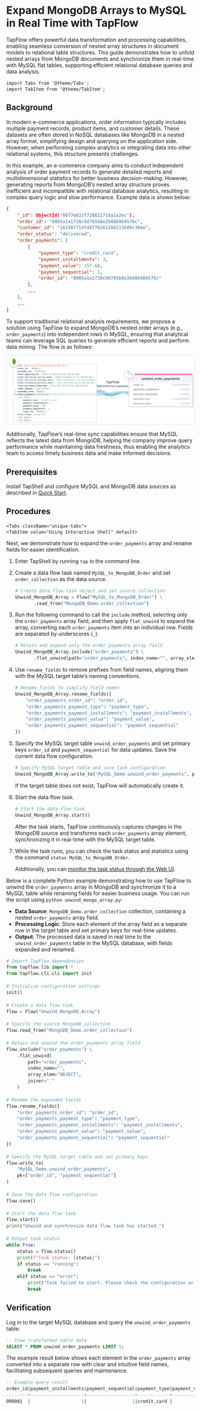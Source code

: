 # Expand MongoDB Arrays to MySQL in Real Time with TapFlow

TapFlow offers powerful data transformation and processing capabilities, enabling seamless conversion of nested array structures in document models to relational table structures. This guide demonstrates how to unfold nested arrays from MongoDB documents and synchronize them in real-time with MySQL flat tables, supporting efficient relational database queries and data analysis.

```mdx-code-block
import Tabs from '@theme/Tabs';
import TabItem from '@theme/TabItem';
```

## Background

In modern e-commerce applications, order information typically includes multiple payment records, product items, and customer details. These datasets are often stored in NoSQL databases like MongoDB in a nested array format, simplifying design and querying on the application side. However, when performing complex analytics or integrating data into other relational systems, this structure presents challenges.

In this example, an e-commerce company aims to conduct independent analysis of order payment records to generate detailed reports and multidimensional statistics for better business decision-making. However, generating reports from MongoDB’s nested array structure proves inefficient and incompatible with relational database analytics, resulting in complex query logic and slow performance. Example data is shown below:

```json
{
    "_id": ObjectId("66f7e633f72882271da1a2ec"),
    "order_id": "0005a1a1728c9d785b8e2b08b904576c",
    "customer_id": "16150771dfd4776261284213b89c304e",
    "order_status": "delivered",
    "order_payments": [
        {
            "payment_type": "credit_card",
            "payment_installments": 3,
            "payment_value": 157.60,
            "payment_sequential": 1,
            "order_id": "0005a1a1728c9d785b8e2b08b904576c"
        },
        ...
    ],
    ...
}
```

To support traditional relational analysis requirements, we propose a solution using TapFlow to expand MongoDB’s nested order arrays (e.g., `order_payments`) into independent rows in MySQL, ensuring that analytical teams can leverage SQL queries to generate efficient reports and perform data mining. The flow is as follows:

![Real-Time Expansion of MongoDB Arrays with TapFlow](../../images/unwind_mongodb_array.png)

Additionally, TapFlow’s real-time sync capabilities ensure that MySQL reflects the latest data from MongoDB, helping the company improve query performance while maintaining data freshness, thus enabling the analytics team to access timely business data and make informed decisions.

## Prerequisites

Install TapShell and configure MySQL and MongoDB data sources as described in [Quick Start](../quick-start.md).

## Procedures

```mdx-code-block
<Tabs className="unique-tabs">
<TabItem value="Using Interactive Shell" default>
```

Next, we demonstrate how to expand the `order_payments` array and rename fields for easier identification.

1. Enter TapShell by running `tap` in the command line.

2. Create a data flow task named `MySQL_to_MongoDB_Order` and set `order_collection` as the data source.

   ```python
   # Create data flow task object and set source collection
   Unwind_MongoDB_Array = Flow("MySQL_to_MongoDB_Order") \
          .read_from("MongoDB_Demo.order_collection") 
   ```

3. Run the following command to call the `include` method, selecting only the `order_payments` array field, and then apply `flat_unwind` to expand the array, converting each `order_payments` item into an individual row. Fields are separated by underscores (`_`).

   ```python
   # Retain and expand only the order_payments array field
   Unwind_MongoDB_Array.include("order_payments") \
          .flat_unwind(path="order_payments", index_name="", array_elem="OBJECT", joiner="_")
   ```

4. Use `rename_fields` to remove prefixes from field names, aligning them with the MySQL target table’s naming conventions.

   ```python
   # Rename fields to simplify field names
   Unwind_MongoDB_Array.rename_fields({
       "order_payments_order_id": "order_id",
       "order_payments_payment_type": "payment_type",
       "order_payments_payment_installments": "payment_installments",
       "order_payments_payment_value": "payment_value",
       "order_payments_payment_sequential": "payment_sequential"
   })
   ```

5. Specify the MySQL target table `unwind_order_payments` and set primary keys `order_id` and `payment_sequential` for data updates. Save the current data flow configuration.

   ```python
   # Specify MySQL target table and save task configuration
   Unwind_MongoDB_Array.write_to("MySQL_Demo.unwind_order_payments", pk=["order_id", "payment_sequential"]).save()
   ```

   If the target table does not exist, TapFlow will automatically create it.

6. Start the data flow task.

   ```python
   # Start the data flow task
   Unwind_MongoDB_Array.start()
   ```

   After the task starts, TapFlow continuously captures changes in the MongoDB source and transforms each `order_payments` array element, synchronizing it in real-time with the MySQL target table.

7. While the task runs, you can check the task status and statistics using the command `status MySQL_to_MongoDB_Order`.

   Additionally, you can [monitor the task status through the Web UI](../../user-guide/data-development/monitor-task).

</TabItem>
<TabItem value="Using Python Script">

Below is a complete Python example demonstrating how to use TapFlow to unwind the `order_payments` array in MongoDB and synchronize it to a MySQL table while renaming fields for easier business usage. You can run the script using `python unwind_mongo_array.py`:

- **Data Source**: `MongoDB_Demo.order_collection` collection, containing a nested `order_payments` array field.
- **Processing Logic**: Store each element of the array field as a separate row in the target table and set primary keys for real-time updates.
- **Output**: The processed data is saved in real time to the `unwind_order_payments` table in the MySQL database, with fields expanded and renamed.

```python title="unwind_mongo_array.py"
# Import TapFlow dependencies
from tapflow.lib import *
from tapflow.cli.cli import init

# Initialize configuration settings
init()

# Create a data flow task
flow = Flow("Unwind_MongoDB_Array")

# Specify the source MongoDB collection
flow.read_from("MongoDB_Demo.order_collection")

# Retain and unwind the order_payments array field
flow.include("order_payments") \
    .flat_unwind(
        path="order_payments", 
        index_name="", 
        array_elem="OBJECT", 
        joiner="_"
    )

# Rename the expanded fields
flow.rename_fields({
    "order_payments_order_id": "order_id",
    "order_payments_payment_type": "payment_type",
    "order_payments_payment_installments": "payment_installments",
    "order_payments_payment_value": "payment_value",
    "order_payments_payment_sequential": "payment_sequential"
})

# Specify the MySQL target table and set primary keys
flow.write_to(
    "MySQL_Demo.unwind_order_payments", 
    pk=["order_id", "payment_sequential"]
)

# Save the data flow configuration
flow.save()

# Start the data flow task
flow.start()
print("Unwind and synchronize data flow task has started.")

# Output task status
while True:
    status = flow.status()
    print(f"Task status: {status}")
    if status == "running":
        break
    elif status == "error":
        print("Task failed to start. Please check the configuration or logs.")
        break
```

</TabItem>
</Tabs>



## Verification

Log in to the target MySQL database and query the `unwind_order_payments` table:

```sql
-- View transformed table data
SELECT * FROM unwind_order_payments LIMIT 1;
```

The example result below shows each element in the `order_payments` array converted into a separate row with clear and intuitive field names, facilitating subsequent queries and maintenance.

```sql
-- Example query result
order_id|payment_installments|payment_sequential|payment_type|payment_value|
--------+--------------------+------------------+------------+-------------+
ORD001  |                   1|                 1|credit_card |          150|
```
